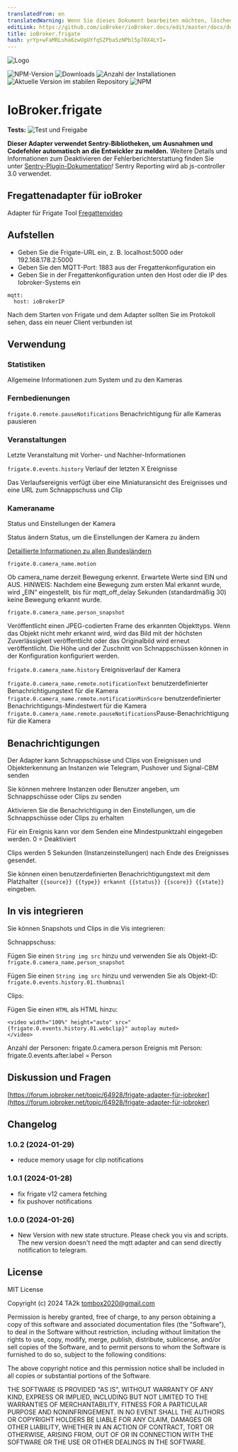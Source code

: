 ```yaml
---
translatedFrom: en
translatedWarning: Wenn Sie dieses Dokument bearbeiten möchten, löschen Sie bitte das Feld "translationsFrom". Andernfalls wird dieses Dokument automatisch erneut übersetzt
editLink: https://github.com/ioBroker/ioBroker.docs/edit/master/docs/de/adapterref/iobroker.frigate/README.md
title: ioBroker.frigate
hash: yrYp+wFaMRLuha6zwUgUYfqSZPba5zNPbl5p78X4LYI=
---
```

![Logo](../../../en/adapterref/iobroker.frigate/admin/frigate.png)

![NPM-Version](https://img.shields.io/npm/v/iobroker.frigate.svg)
![Downloads](https://img.shields.io/npm/dm/iobroker.frigate.svg)
![Anzahl der Installationen](https://iobroker.live/badges/frigate-installed.svg)
![Aktuelle Version im stabilen Repository](https://iobroker.live/badges/frigate-stable.svg)
![NPM](https://nodei.co/npm/iobroker.frigate.png?downloads=true)

# IoBroker.frigate
**Tests:** ![Test und Freigabe](https://github.com/iobroker-community-adapters/ioBroker.frigate/workflows/Test%20and%20Release/badge.svg)

**Dieser Adapter verwendet Sentry-Bibliotheken, um Ausnahmen und Codefehler automatisch an die Entwickler zu melden.** Weitere Details und Informationen zum Deaktivieren der Fehlerberichterstattung finden Sie unter [Sentry-Plugin-Dokumentation](https://github.com/ioBroker/plugin-sentry#plugin-sentry)! Sentry Reporting wird ab js-controller 3.0 verwendet.

## Fregattenadapter für ioBroker
Adapter für Frigate Tool [Fregattenvideo](https://frigate.video/)

## Aufstellen
- Geben Sie die Frigate-URL ein, z. B. localhost:5000 oder 192.168.178.2:5000
- Geben Sie den MQTT-Port: 1883 aus der Fregattenkonfiguration ein
- Geben Sie in der Fregattenkonfiguration unten den Host oder die IP des Iobroker-Systems ein

```
mqtt:
  host: ioBrokerIP
```

  Nach dem Starten von Frigate und dem Adapter sollten Sie im Protokoll sehen, dass ein neuer Client verbunden ist

## Verwendung
### Statistiken
Allgemeine Informationen zum System und zu den Kameras

### Fernbedienungen
`frigate.0.remote.pauseNotifications` Benachrichtigung für alle Kameras pausieren

### Veranstaltungen
Letzte Veranstaltung mit Vorher- und Nachher-Informationen

`frigate.0.events.history` Verlauf der letzten X Ereignisse

Das Verlaufsereignis verfügt über eine Miniaturansicht des Ereignisses und eine URL zum Schnappschuss und Clip

### Kameraname
Status und Einstellungen der Kamera

Status ändern Status, um die Einstellungen der Kamera zu ändern

[Detaillierte Informationen zu allen Bundesländern](https://docs.frigate.video/integrations/mqtt/)

`frigate.0.camera_name.motion`

Ob camera_name derzeit Bewegung erkennt. Erwartete Werte sind EIN und AUS. HINWEIS: Nachdem eine Bewegung zum ersten Mal erkannt wurde, wird „EIN“ eingestellt, bis für mqtt_off_delay Sekunden (standardmäßig 30) keine Bewegung erkannt wurde.

`frigate.0.camera_name.person_snapshot`

Veröffentlicht einen JPEG-codierten Frame des erkannten Objekttyps. Wenn das Objekt nicht mehr erkannt wird, wird das Bild mit der höchsten Zuverlässigkeit veröffentlicht oder das Originalbild wird erneut veröffentlicht.
Die Höhe und der Zuschnitt von Schnappschüssen können in der Konfiguration konfiguriert werden.

`frigate.0.camera_name.history` Ereignisverlauf der Kamera

`frigate.0.camera_name.remote.notificationText` benutzerdefinierter Benachrichtigungstext für die Kamera `frigate.0.camera_name.remote.notificationMinScore` benutzerdefinierter Benachrichtigungs-Mindestwert für die Kamera `frigate.0.camera_name.remote.pauseNotifications`Pause-Benachrichtigung für die Kamera

## Benachrichtigungen
Der Adapter kann Schnappschüsse und Clips von Ereignissen und Objekterkennung an Instanzen wie Telegram, Pushover und Signal-CBM senden

Sie können mehrere Instanzen oder Benutzer angeben, um Schnappschüsse oder Clips zu senden

Aktivieren Sie die Benachrichtigung in den Einstellungen, um die Schnappschüsse oder Clips zu erhalten

Für ein Ereignis kann vor dem Senden eine Mindestpunktzahl eingegeben werden. 0 = Deaktiviert

Clips werden 5 Sekunden (Instanzeinstellungen) nach Ende des Ereignisses gesendet.

Sie können einen benutzerdefinierten Benachrichtigungstext mit dem Platzhalter `{{source}} {{type}} erkannt {{status}} {{score}} {{state}}` eingeben.

## In vis integrieren
Sie können Snapshots und Clips in die Vis integrieren:

Schnappschuss:

Fügen Sie einen `String img src` hinzu und verwenden Sie als Objekt-ID: `frigate.0.camera_name.person_snapshot`

Fügen Sie einen `String img src` hinzu und verwenden Sie als Objekt-ID: `frigate.0.events.history.01.thumbnail`

Clips:

Fügen Sie einen `HTML` als HTML hinzu:

```
<video width="100%" height="auto" src="{frigate.0.events.history.01.webclip}" autoplay muted>
</video>
```

Anzahl der Personen: frigate.0.camera.person Ereignis mit Person: frigate.0.events.after.label = Person

## Diskussion und Fragen
[https://forum.iobroker.net/topic/64928/frigate-adapter-für-iobroker](https://forum.iobroker.net/topic/64928/frigate-adapter-für-iobroker)

## Changelog

<!--
    Placeholder for the next version (at the beginning of the line):
    ### **WORK IN PROGRESS**
-->

### 1.0.2 (2024-01-29)

- reduce memory usage for clip notifications

### 1.0.1 (2024-01-28)

- fix frigate v12 camera fetching
- fix pushover notifications

### 1.0.0 (2024-01-26)

- New Version with new state structure. Please check you vis and scripts. The new version doesn't need the mqtt adapter and can send directly notification to telegram.

## License

MIT License

Copyright (c) 2024 TA2k <tombox2020@gmail.com>

Permission is hereby granted, free of charge, to any person obtaining a copy
of this software and associated documentation files (the "Software"), to deal
in the Software without restriction, including without limitation the rights
to use, copy, modify, merge, publish, distribute, sublicense, and/or sell
copies of the Software, and to permit persons to whom the Software is
furnished to do so, subject to the following conditions:

The above copyright notice and this permission notice shall be included in all
copies or substantial portions of the Software.

THE SOFTWARE IS PROVIDED "AS IS", WITHOUT WARRANTY OF ANY KIND, EXPRESS OR
IMPLIED, INCLUDING BUT NOT LIMITED TO THE WARRANTIES OF MERCHANTABILITY,
FITNESS FOR A PARTICULAR PURPOSE AND NONINFRINGEMENT. IN NO EVENT SHALL THE
AUTHORS OR COPYRIGHT HOLDERS BE LIABLE FOR ANY CLAIM, DAMAGES OR OTHER
LIABILITY, WHETHER IN AN ACTION OF CONTRACT, TORT OR OTHERWISE, ARISING FROM,
OUT OF OR IN CONNECTION WITH THE SOFTWARE OR THE USE OR OTHER DEALINGS IN THE
SOFTWARE.